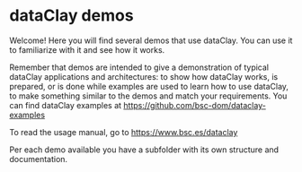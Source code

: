 # dataClay demos

Welcome! Here you will find several demos that use dataClay. You can use it to familiarize with it and see how it works. 

Remember that demos are intended to give a demonstration of typical dataClay applications and architectures: to show how dataClay works, is prepared, or is done while examples are used to learn how to use dataClay, to make something similar to the demos and match your requirements. You can find dataClay examples at https://github.com/bsc-dom/dataclay-examples

To read the usage manual, go to https://www.bsc.es/dataclay 

Per each demo available you have a subfolder with its own structure and documentation.